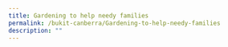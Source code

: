 ```yaml
---
title: Gardening to help needy families
permalink: /bukit-canberra/Gardening-to-help-needy-families
description: ""
---
```

